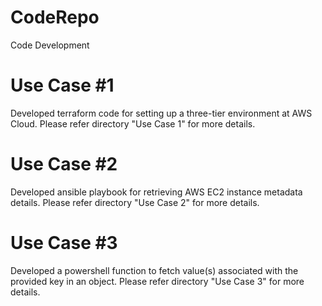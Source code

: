 # CodeRepo
Code Development

# Use Case #1
Developed terraform code for setting up a three-tier environment at AWS Cloud. Please refer directory "Use Case 1" for more details.

# Use Case #2
Developed ansible playbook for retrieving AWS EC2 instance metadata details. Please refer directory "Use Case 2" for more details.

# Use Case #3
Developed a powershell function to fetch value(s) associated with the provided key in an object. Please refer directory "Use Case 3" for more details.
